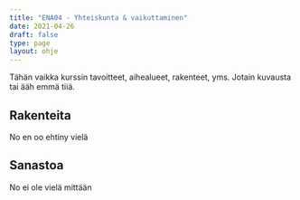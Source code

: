 ```yaml
---
title: "ENA04 - Yhteiskunta & vaikuttaminen"
date: 2021-04-26
draft: false
type: page
layout: ohje
---
```

Tähän vaikka kurssin tavoitteet, aihealueet, rakenteet, yms. Jotain kuvausta tai ääh emmä tiiä.

## Rakenteita
No en oo ehtiny vielä

## Sanastoa
No ei ole vielä mittään

